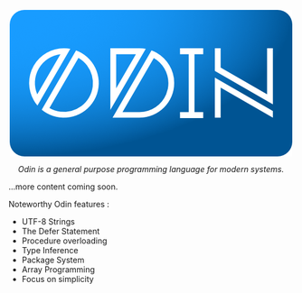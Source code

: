 
<img src="https://github.com/odin-lang/Odin/blob/master/misc/logo-slim.png?raw=true"
alt="" style="display: block; margin-left: auto; margin-right: auto; "/>

*<p style="text-align: center;">Odin is a general purpose programming language for modern systems.</p>*

...more content coming soon.

Noteworthy Odin features :
 - UTF-8 Strings
 - The Defer Statement
 - Procedure overloading
 - Type Inference
 - Package System
 - Array Programming
 - Focus on simplicity
